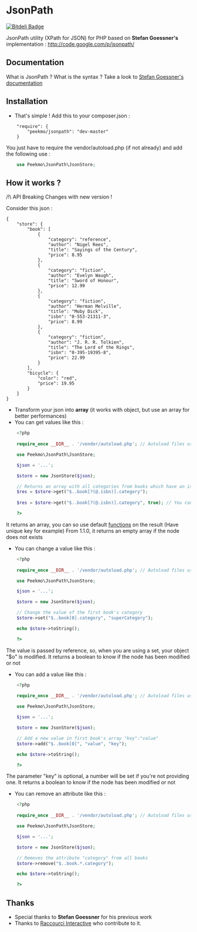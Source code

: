JsonPath
========
[![Bitdeli Badge](https://d2weczhvl823v0.cloudfront.net/Peekmo/jsonpath/trend.png)](https://bitdeli.com/free "Bitdeli Badge")

JsonPath utility (XPath for JSON) for PHP based on **Stefan Goessner's** implementation : http://code.google.com/p/jsonpath/

## Documentation ##

What is JsonPath ? What is the syntax ? Take a look to [Stefan Goessner's documentation](http://goessner.net/articles/JsonPath/)

## Installation ##

- That's simple ! Add this to your composer.json :

```
    "require": {
        "peekmo/jsonpath": "dev-master"
    }
```

You just have to require the vendor/autoload.php (if not already) and add the following use :

``` php
    use Peekmo\JsonPath\JsonStore;
```

## How it works ? ##

/!\ API Breaking Changes with new version !

Consider this json :

    { 
        "store": {
            "book": [ 
                { 
                    "category": "reference",
                    "author": "Nigel Rees",
                    "title": "Sayings of the Century",
                    "price": 8.95
                },
                { 
                    "category": "fiction",
                    "author": "Evelyn Waugh",
                    "title": "Sword of Honour",
                    "price": 12.99
                },
                {  
                    "category": "fiction",
                    "author": "Herman Melville",
                    "title": "Moby Dick",
                    "isbn": "0-553-21311-3",
                    "price": 8.99
                },
                {   
                    "category": "fiction",
                    "author": "J. R. R. Tolkien",
                    "title": "The Lord of the Rings",
                    "isbn": "0-395-19395-8",
                    "price": 22.99
                }
            ],
            "bicycle": {
                "color": "red",
                "price": 19.95
            }
        }
    }

- Transform your json into **array** (it works with object, but use an array for better performances)
- You can get values like this :

``` php
    <?php
    
    require_once __DIR__ . '/vendor/autoload.php'; // Autoload files using Composer autoload

    use Peekmo\JsonPath\JsonStore;

    $json = '...';

    $store = new JsonStore($json);

    // Returns an array with all categories from books which have an isbn attribute
    $res = $store->get("$..book[?(@.isbn)].category");
    
    $res = $store->get("$..book[?(@.isbn)].category", true); // You can set true to get only unique results

    ?>
```

It returns an array, you can so use default [functions](http://php.net/manual/fr/ref.array.php) on the result (Have unique key for example)
From 1.1.0, it returns an empty array if the node does not exists

- You can change a value like this :

``` php
    <?php
    
    require_once __DIR__ . '/vendor/autoload.php'; // Autoload files using Composer autoload

    use Peekmo\JsonPath\JsonStore;

    $json = '...';

    $store = new JsonStore($json);

    // Change the value of the first book's category
    $store->set("$..book[0].category", "superCategory");

    echo $store->toString();

    ?>
```

The value is passed by reference, so, when you are using a set, your object "$o" is modified.
It returns a boolean to know if the node has been modified or not

- You can add a value like this :

``` php
    <?php
    
    require_once __DIR__ . '/vendor/autoload.php'; // Autoload files using Composer autoload

    use Peekmo\JsonPath\JsonStore;

    $json = '...';

    $store = new JsonStore($json);

    // Add a new value in first book's array "key":"value"
    $store->add("$..book[0]", "value", "key");

    echo $store->toString();

    ?>
```

The parameter "key" is optional, a number will be set if you're not providing one.
It returns a boolean to know if the node has been modified or not

- You can remove an attribute like this :

``` php
    <?php
    
    require_once __DIR__ . '/vendor/autoload.php'; // Autoload files using Composer autoload

    use Peekmo\JsonPath\JsonStore;

    $json = '...';

    $store = new JsonStore($json);

    // Removes the attribute "category" from all books
    $store->remove("$..book.*.category");

    echo $store->toString();

    ?>
```

## Thanks ##

- Special thanks to **Stefan Goessner** for his previous work
- Thanks to [Raccourci Interactive](http://www.raccourci.fr/) who contribute to it.
